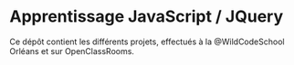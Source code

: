 # Apprentissage JavaScript / JQuery

Ce dépôt contient les différents projets, effectués à la @WildCodeSchool Orléans et sur OpenClassRooms.
